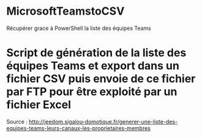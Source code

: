 # MicrosoftTeamstoCSV
Récupérer grace à PowerShell la liste des équipes Teams

# Script de génération de la liste des équipes Teams et export dans un fichier CSV puis envoie de ce fichier par FTP pour être exploité par un fichier Excel
Source : http://jeedom.sigalou-domotique.fr/generer-une-liste-des-equipes-teams-leurs-canaux-les-proprietaires-membres
